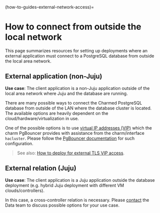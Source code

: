 (how-to-guides-external-network-access)=


# How to connect from outside the local network

This page summarizes resources for setting up deployments where an external application must connect to a PostgreSQL database from outside the local area network. 

## External application (non-Juju)

**Use case**: The client application is a non-Juju application outside of the local area network where Juju and the database are running. 

There are many possible ways to connect the Charmed PostgreSQL database from outside of the LAN where the database cluster is located. The available options are heavily dependent on the cloud/hardware/virtualization in use. 

One of the possible options is to use [virtual IP addresses (VIP)](https://en.wikipedia.org/wiki/Virtual_IP_address) which the charm PgBouncer provides with assistance from the charm/interface `hacluster`. Please follow the [PgBouncer documentation](https://charmhub.io/pgbouncer/docs/h-external-access) for such configuration.

> See also: [How to deploy for external TLS VIP access](/how-to-guides/deploy/tls-vip-access).

## External relation (Juju)

**Use case**: The client application is a Juju application outside the database deployment (e.g. hybrid Juju deployment with different VM clouds/controllers).

In this case, a cross-controller relation is necessary. Please [contact](/reference/contacts) the Data team to discuss possible options for your use case.

